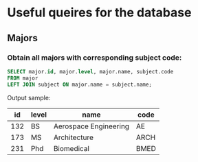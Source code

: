 # Useful queires for the database

## Majors

### Obtain all majors with corresponding subject code:

```sql
SELECT major.id, major.level, major.name, subject.code
FROM major
LEFT JOIN subject ON major.name = subject.name;
```

Output sample:

| id | level | name | code |
| --- | --- | --- | --- |
| 132 | BS | Aerospace Engineering | AE |
| 173 | MS | Architecture | ARCH |
| 231 | Phd | Biomedical | BMED |
